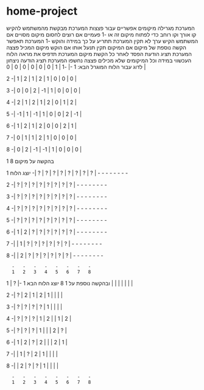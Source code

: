 # home-project
המערכת מגרילה מיקומים אפשריים עבור פצצות
המערכת מבקשת מהמשתמש להקיש קו אורך וקו רוחב כדי לפתוח מיקום זה 
או -1 פעמיים אם רוצים לחסום מיקום מסויים 
אם המשתמש הקיש ערך לא תקין המערכת תתריע על כך
במידה והוקש -1 המערכת תאפשר הקשה נוספת של מיקום 
אם המיקום תקין תנעל אותו
אם הוקש מיקום המכיל פצצה המערכת תציג הודעת הפסד
לאחר כל הקשת מיקום המערכת תדפיס את מראה הלוח העכשווי
במידה וכל המיקומים שלא מכילים פצצה נחשפו המערכת תציג הודעה ניצחון
לדוג עבור הלוח המוגרל הבא: 
1  -| -1 |  1 |  0 |  0 |  0 |  0 |  0 |  0 |

2  -|  1 |  2 |  1 |  2 |  1 |  0 |  0 |  0 |

3  -|  0 |  0 |  2 | -1 |  1 |  0 |  0 |  0 |

4  -|  2 |  1 |  2 |  1 |  2 |  0 |  1 |  2 |

5  -| -1 |  1 | -1 |  1 |  0 |  0 |  2 | -1 |

6  -|  1 |  2 |  1 |  2 |  0 |  0 |  2 |  1 |

7  -|  0 |  1 |  1 |  2 |  1 |  0 |  0 |  0 |

8  -|  0 |  2 | -1 | -1 |  1 |  0 |  0 |  0 |

בהקשה על מיקום 
8
1

יוצג הלוח 
1  -| ? | ? | ? | ? | ? | ? | ? | ? |
      -   -   -   -   -   -   -   -

2  -| ? | ? | ? | ? | ? | ? | ? | ? |
      -   -   -   -   -   -   -   -

3  -| ? | ? | ? | ? | ? | ? | ? | ? |
      -   -   -   -   -   -   -   -

4  -| ? | ? | ? | ? | ? | ? | ? | ? |
      -   -   -   -   -   -   -   -

5  -| ? | ? | ? | ? | ? | ? | ? | ? |
      -   -   -   -   -   -   -   -

6  -| 1 | 2 | ? | ? | ? | ? | ? | ? |
      -   -   -   -   -   -   -   -

7  -|   | 1 | ? | ? | ? | ? | ? | ? |
      -   -   -   -   -   -   -   -

8  -|   | 2 | ? | ? | ? | ? | ? | ? |
      -   -   -   -   -   -   -   -

      -   -   -   -   -   -   -   -
      1   2   3   4   5   6   7   8
      
ובהקשה נוספת על 
1
8
יוצג הלוח הבא 
1  -| ? | 1 |   |   |   |   |   |   |

2  -| ? | 2 | 1 | 2 | 1 |   |   |   |

3  -| ? | ? | ? | ? | 1 |   |   |   |

4  -| ? | ? | ? | 1 | 2 |   | 1 | 2 |

5  -| ? | ? | ? | 1 |   |   | 2 | ? |

6  -| 1 | 2 | ? | 2 |   |   | 2 | 1 |

7  -|   | 1 | ? | 2 | 1 |   |   |   |

8  -|   | 2 | ? | ? | 1 |   |   |   |

      -   -   -   -   -   -   -   -
      1   2   3   4   5   6   7   8
